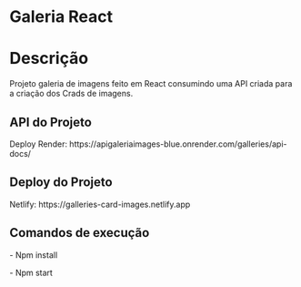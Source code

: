 # Galeria React

<h1>Descrição</h1>

<p>Projeto galeria de imagens feito em React consumindo uma API criada para a criação dos Crads de imagens.</p>

<h2>API do Projeto</h2>

<p>Deploy Render: https://apigaleriaimages-blue.onrender.com/galleries/api-docs/</p>

<h2>Deploy do Projeto</h2>

<p>Netlify: https://galleries-card-images.netlify.app</p>

<h2>Comandos de execução</h2>

<p>- Npm install</p>
<p>- Npm start</p>
